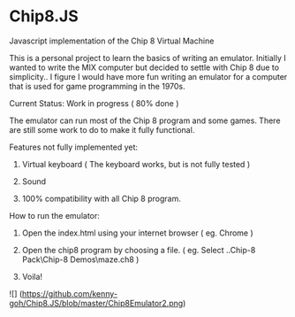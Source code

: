 # Chip8.JS

Javascript implementation of the Chip 8 Virtual Machine

This is a personal project to learn the basics of writing an emulator. Initially I wanted to write the MIX computer but decided to settle with Chip 8 due to simplicity.. I figure I would have more fun writing an emulator for a computer that is used for game programming in the 1970s.

Current Status: Work in progress ( 80% done )

The emulator can run most of the Chip 8 program and some games. There are still some work to do to make it fully functional.

Features not fully implemented yet:

1. Virtual keyboard ( The keyboard works, but is not fully tested ) 

2. Sound 

3. 100% compatibility with all Chip 8 program.

How to run the emulator:

1. Open the index.html using your internet browser ( eg. Chrome )

2. Open the chip8 program by choosing a file. ( eg. Select ..Chip-8 Pack\Chip-8 Demos\maze.ch8 )

3. Voila!

![] (https://github.com/kenny-goh/Chip8.JS/blob/master/Chip8Emulator2.png)


